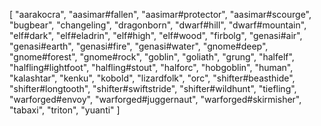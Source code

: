 [
	"aarakocra",
	"aasimar#fallen",
	"aasimar#protector",
	"aasimar#scourge",
	"bugbear",
	"changeling",
	"dragonborn",
	"dwarf#hill",
	"dwarf#mountain",
	"elf#dark",
	"elf#eladrin",
	"elf#high",
	"elf#wood",
	"firbolg",
	"genasi#air",
	"genasi#earth",
	"genasi#fire",
	"genasi#water",
	"gnome#deep",
	"gnome#forest",
	"gnome#rock",
	"goblin",
	"goliath",
	"grung",
	"halfelf",
	"halfling#lightfoot",
	"halfling#stout",
	"halforc",
	"hobgoblin",
	"human",
	"kalashtar",
	"kenku",
	"kobold",
	"lizardfolk",
	"orc",
	"shifter#beasthide",
	"shifter#longtooth",
	"shifter#swiftstride",
	"shifter#wildhunt",
	"tiefling",
	"warforged#envoy",
	"warforged#juggernaut",
	"warforged#skirmisher",
	"tabaxi",
	"triton",
	"yuanti"
]
